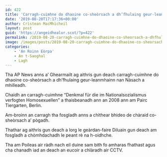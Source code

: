 ```yaml
---
id: 422
title: 'Carragh-cuimhne do dhaoine co-sheòrsach a dh’fhulaing geur-leanmhainn nan Nàsach air a mhilleadh'
date: '2019-08-20T17:17:36+00:00'
author: Crìstean MacMhìcheil
layout: post
guid: 'https://angeidhealur.scot/?p=422'
permalink: /2019-08-20-carragh-cuimhne-do-dhaoine-co-sheorsach-a-dhfhulaing-geur-leanmhainn-nan-nasach-air-a-mhilleadh/
image: /images/posts/2019-08-20-carragh-cuimhne-do-dhaoine-co-sheorsach-a-dh-fhulaing-geur-leanmhainn-nan-nasach-air-a-mhilleadh-scaled.webp
categories:
    - 'An Roinn Eòrpa'
    - An t-Saoghal
    - Lagh
---
```


Tha AP News anns a’ Ghearmailt ag aithris gun deach carragh-cuimhne do dhaoine co-sheòrsach a dh’fhulaing geur-leanmhainn nan Nàsach a mhilleadh.

Chaidh an carragh-cuimhne “Denkmal für die im Nationalsozialismus verfogten Homosexuellen” a thaisbeanadh ann an 2008 ann am Pairc Tiergarten, Berlin.

Am-broinn an carragh tha fosgladh anns a chìthear bhideo de chàraid co-sheòrsach a’ pògadh.

Thathar ag aithris gun deach a lorg le geàrdan-faire Diluain gun deach am fosgladh a chòmhdachadh le peant rè na h-oidhche.

Tha am Poileas air ràdh nach eil duine sam bith fo amharas fhathast agus cha chanadh iad an deach an eucoir a chlàradh air CCTV.
